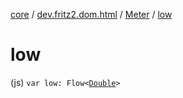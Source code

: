 [core](../../index.md) / [dev.fritz2.dom.html](../index.md) / [Meter](index.md) / [low](./low.md)

# low

(js) `var low: Flow<`[`Double`](https://kotlinlang.org/api/latest/jvm/stdlib/kotlin/-double/index.html)`>`
